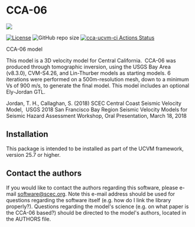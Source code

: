 # CCA-06

<a href="https://github.com/sceccode/cca.git"><img src="https://github.com/sceccode/cca/wiki/images/cca_logo.png"></a>

[![License](https://img.shields.io/badge/License-BSD_3--Clause-blue.svg)](https://opensource.org/licenses/BSD-3-Clause)
![GitHub repo size](https://img.shields.io/github/repo-size/sceccode/cca)
[![cca-ucvm-ci Actions Status](https://github.com/SCECcode/cca/workflows/cca-ucvm-ci/badge.svg)](https://github.com/SCECcode/cca/actions)

CCA-06 model

This model is a 3D velocity model for Central California.  CCA-06 was produced through 
tomographic inversion, using the USGS Bay Area (v8.3.0), CVM-S4.26, and Lin-Thurber models as 
starting models. 6 iterations were performed on a 500m-resolution mesh, down to a minimum Vs 
of 900 m/s, to generate the final model. This model includes an optional Ely-Jordan GTL.

Jordan, T. H., Callaghan, S. (2018) SCEC Central Coast Seismic Velocity Model,  USGS 2018 San Francisco Bay Region Seismic Velocity Models for Seismic Hazard Assessment Workshop, Oral Presentation, March 18, 2018

## Installation

This package is intended to be installed as part of the UCVM framework, version 25.7 or higher. 

## Contact the authors

If you would like to contact the authors regarding this software,
please e-mail software@scec.org. Note this e-mail address should
be used for questions regarding the software itself (e.g. how
do I link the library properly?). Questions regarding the model's
science (e.g. on what paper is the CCA-06 based?) should be directed
to the model's authors, located in the AUTHORS file.

